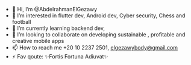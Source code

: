 - 👋 Hi, I’m @AbdelrahmanElGezawy
- 👀 I’m interested in flutter dev, Android dev, Cyber security, Chess and football
- 🌱 I’m currently learning backend dev,
- 💞️ I’m looking to collaborate on developing sustainable , profitable and creative mobile apps
- 📫 How to reach me +20 10 2237 2501, elgezawybody@gmail.com
- ⚡ Fav qoute: ✨Fortis Fortuna Adiuvat✨
